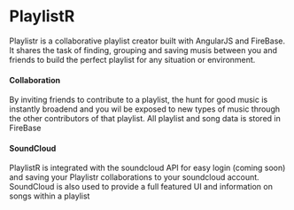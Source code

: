# PlaylistR
Playlistr is a collaborative playlist creator built with AngularJS and FireBase. It shares the task of finding, grouping and saving musis between you and friends to build the perfect playlist for any situation or environment.

#### Collaboration
By inviting friends to contribute to a playlist, the hunt for good music is instantly broadend and you wil be exposed to new types of music through the other contributors of that playlist. All playlist and song data is stored in FireBase

#### SoundCloud
PlaylistR is integrated with the soundcloud API for easy login (coming soon) and saving your Playlistr collaborations to your soundcloud account. SoundCloud is also used to provide a full featured UI and information on songs within a playlist
